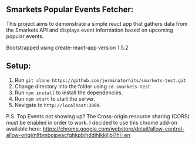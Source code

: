 ## Smarkets Popular Events Fetcher:

This project aims to demonstrate a simple react app that gathers data from the Smarkets API and displays event information based on upcoming popular events.

Bootstrapped using create-react-app version 1.5.2

## Setup:

1. Run `git clone https://github.com/jerminatorhits/smarkets-test.git`
2. Change directory into the folder using `cd smarkets-test`
3. Run `npm install` to install the dependencies.
4. Run `npm start` to start the server.
5. Navigate to `http://localhost:3000`.

P.S. Top Events not showing up? The Cross-origin resource sharing (CORS) must be enabled in order to work. I decided to use this chrome add-on available here: https://chrome.google.com/webstore/detail/allow-control-allow-origi/nlfbmbojpeacfghkpbjhddihlkkiljbi?hl=en
